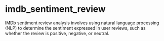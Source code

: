 # imdb_sentiment_review
IMDb sentiment review analysis involves using natural language processing (NLP) to determine the sentiment expressed in user reviews, such as whether the review is positive, negative, or neutral.
